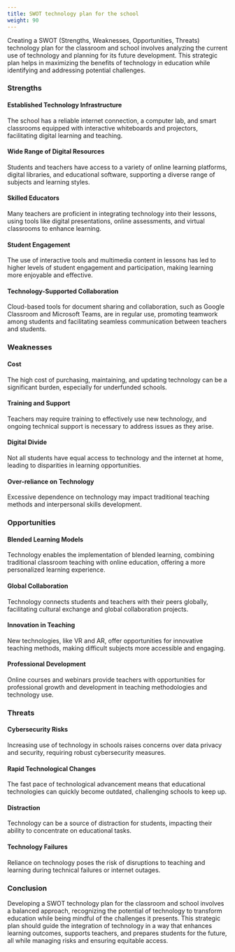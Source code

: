 ```yaml
---
title: SWOT technology plan for the school
weight: 90
---
```


Creating a SWOT (Strengths, Weaknesses, Opportunities, Threats) technology plan for the classroom and school involves analyzing the current use of technology and planning for its future development. This strategic plan helps in maximizing the benefits of technology in education while identifying and addressing potential challenges.

### Strengths

#### Established Technology Infrastructure

The school has a reliable internet connection, a computer lab, and smart classrooms equipped with interactive whiteboards and projectors, facilitating digital learning and teaching.

#### Wide Range of Digital Resources

Students and teachers have access to a variety of online learning platforms, digital libraries, and educational software, supporting a diverse range of subjects and learning styles.

#### Skilled Educators

Many teachers are proficient in integrating technology into their lessons, using tools like digital presentations, online assessments, and virtual classrooms to enhance learning.

#### Student Engagement

The use of interactive tools and multimedia content in lessons has led to higher levels of student engagement and participation, making learning more enjoyable and effective.

#### Technology-Supported Collaboration

Cloud-based tools for document sharing and collaboration, such as Google Classroom and Microsoft Teams, are in regular use, promoting teamwork among students and facilitating seamless communication between teachers and students.

### Weaknesses

#### Cost

The high cost of purchasing, maintaining, and updating technology can be a significant burden, especially for underfunded schools.

#### Training and Support

Teachers may require training to effectively use new technology, and ongoing technical support is necessary to address issues as they arise.

#### Digital Divide

Not all students have equal access to technology and the internet at home, leading to disparities in learning opportunities.

#### Over-reliance on Technology

Excessive dependence on technology may impact traditional teaching methods and interpersonal skills development.

### Opportunities

#### Blended Learning Models

Technology enables the implementation of blended learning, combining traditional classroom teaching with online education, offering a more personalized learning experience.

#### Global Collaboration

Technology connects students and teachers with their peers globally, facilitating cultural exchange and global collaboration projects.

#### Innovation in Teaching

New technologies, like VR and AR, offer opportunities for innovative teaching methods, making difficult subjects more accessible and engaging.

#### Professional Development

Online courses and webinars provide teachers with opportunities for professional growth and development in teaching methodologies and technology use.

### Threats

#### Cybersecurity Risks

Increasing use of technology in schools raises concerns over data privacy and security, requiring robust cybersecurity measures.

#### Rapid Technological Changes

The fast pace of technological advancement means that educational technologies can quickly become outdated, challenging schools to keep up.

#### Distraction

Technology can be a source of distraction for students, impacting their ability to concentrate on educational tasks.

#### Technology Failures

Reliance on technology poses the risk of disruptions to teaching and learning during technical failures or internet outages.

### Conclusion

Developing a SWOT technology plan for the classroom and school involves a balanced approach, recognizing the potential of technology to transform education while being mindful of the challenges it presents. This strategic plan should guide the integration of technology in a way that enhances learning outcomes, supports teachers, and prepares students for the future, all while managing risks and ensuring equitable access.
